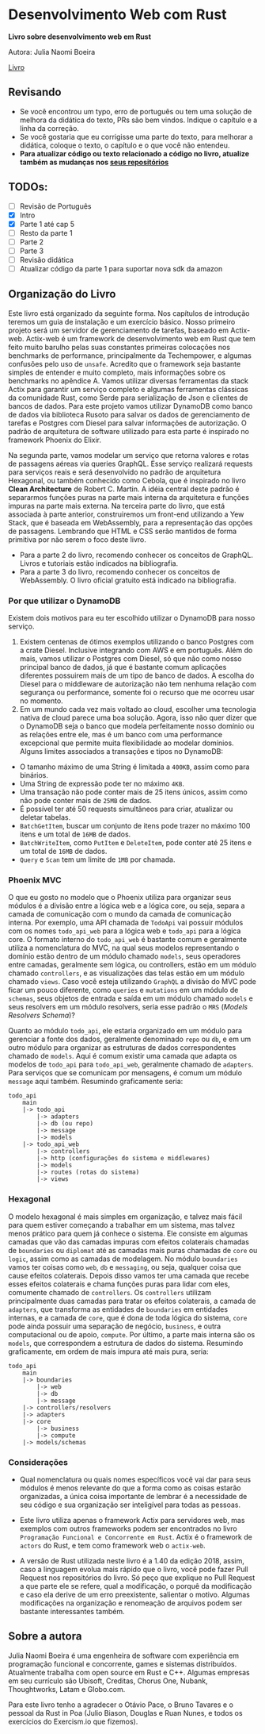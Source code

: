 # Desenvolvimento Web com Rust

**Livro sobre desenvolvimento web em Rust**

Autora: Julia Naomi Boeira
<!-- -->
[Livro](./book.md)

## Revisando
* Se você encontrou um typo, erro de português ou tem uma solução de melhora da didática do texto, PRs são bem vindos. Indique o capítulo e a linha da correção.
* Se você gostaria que eu corrigisse uma parte do texto, para melhorar a didática, coloque o texto, o capítulo e o que você não entendeu.
* **Para atualizar código ou texto relacionado a código no livro, atualize também as mudanças nos [seus repositórios ](https://github.com/web-dev-rust)**

## TODOs:
- [ ] Revisão de Português
 - [x] Intro
 - [x] Parte 1 até cap 5
 - [ ] Resto da parte 1
 - [ ] Parte 2
 - [ ] Parte 3
- [ ] Revisão didática
- [ ] Atualizar código da parte 1 para suportar nova sdk da amazon

## Organização do Livro

Este livro está organizado da seguinte forma. Nos capítulos de introdução teremos um guia de instalação e um exercício básico. Nosso primeiro projeto será um servidor de gerenciamento de tarefas, baseado em Actix-web. Actix-web é um framework de desenvolvimento web em Rust que tem feito muito barulho pelas suas constantes primeiras colocações nos benchmarks de performance, principalmente da Techempower, e algumas confusões pelo uso de `unsafe`. Acredito que o framework seja bastante simples de entender e muito completo, mais informações sobre os benchmarks no apêndice A. Vamos utilizar diversas ferramentas da stack Actix para garantir um serviço completo e algumas ferramentas clássicas da comunidade Rust, como Serde para serialização de Json e clientes de bancos de dados. Para este projeto vamos utilizar DynamoDB como banco de dados via biblioteca Rusoto para salvar os dados de gerenciamento de tarefas e Postgres com Diesel para salvar informações de autorização. O padrão de arquitetura de software utilizado para esta parte é inspirado no framework Phoenix do Elixir. 

Na segunda parte, vamos modelar um serviço que retorna valores e rotas de passagens aéreas via queries GraphQL. Esse serviço realizará requests para serviços reais e será desenvolvido no padrão de arquitetura Hexagonal, ou também conhecido como Cebola, que é inspirado no livro **Clean Architecture** de Robert C. Martin. A idéia central deste padrão é separarmos funções puras na parte mais interna da arquitetura e funções impuras na parte mais externa. Na terceira parte do livro, que está associada à parte anterior, construiremos um front-end utilizando a Yew Stack, que é baseada em WebAssembly, para a representação das opções de passagens. Lembrando que HTML e CSS serão mantidos de forma primitiva por não serem o foco deste livro.

* Para a parte 2 do livro, recomendo conhecer os conceitos de GraphQL. Livros e tutoriais estão indicados na bibliografia. 
* Para a parte 3 do livro, recomendo conhecer os conceitos de WebAssembly. O livro oficial gratuito está indicado na bibliografia.

### Por que utilizar o DynamoDB 
 
Existem dois motivos para eu ter escolhido utilizar o DynamoDB para nosso serviço.
1. Existem centenas de ótimos exemplos utilizando o banco Postgres com a crate Diesel. Inclusive integrando com AWS e em português. Além do mais, vamos utilizar o Postgres com Diesel, só que não como nosso principal banco de dados, já que é bastante comum aplicações diferentes possuirem mais de um tipo de banco de dados. A escolha do Diesel para o middleware de autorização não tem nenhuma relação com segurança ou performance, somente foi o recurso que me ocorreu usar no momento.
2. Em um mundo cada vez mais voltado ao cloud, escolher uma tecnologia nativa de cloud parece uma boa solução.
Agora, isso não quer dizer que o DynamoDB seja o banco que modela perfeitamente nosso domínio ou as relações entre ele, mas é um banco com uma performance excepcional que permite muita flexibilidade ao modelar domínios. Alguns limites associados a transações e tipos no DynamoDB:
* O tamanho máximo de uma String é limitada a `400KB`, assim como para binários. 
* Uma String de expressão pode ter no máximo `4KB`.
* Uma transação não pode conter mais de 25 itens únicos, assim como não pode conter mais de `25MB` de dados.
* É possível ter até 50 requests simultâneos para criar, atualizar ou deletar tabelas.
* `BatchGetItem`, buscar um conjunto de itens pode trazer no máximo 100 itens e um total de `16MB` de dados.
* `BatchWriteItem`, como `PutItem` e `DeleteItem`, pode conter até 25 itens e um total de `16MB` de dados.
* `Query` e `Scan` tem um limite de `1MB` por chamada.

### Phoenix MVC
 
O que eu gosto no modelo que o Phoenix utiliza para organizar seus módulos é a divisão entre a lógica web e a lógica core, ou seja, separa a camada de comunicação com o mundo da camada de comunicação interna. Por exemplo, uma API chamada de `TodoApi` vai possuir módulos com os nomes `todo_api_web` para a lógica web e `todo_api` para a lógica core. O formato interno do `todo_api_web` é bastante comum e geralmente utiliza a nomenclatura do MVC, na qual seus modelos representando o domínio estão dentro de um módulo chamado `models`, seus operadores entre camadas, geralmente sem lógica, ou controllers, estão em um módulo chamado `controllers`, e as visualizações das telas estão em um módulo chamado `views`. Caso você esteja utilizando `GraphQL` a divisão do MVC pode ficar um pouco diferente, como `queries` e `mutations` em um módulo de `schemas`, seus objetos de entrada e saída em um módulo chamado `models` e seus resolvers em um módulo resolvers, seria esse padrão o `MRS` (*Models Resolvers Schema*)?

Quanto ao módulo `todo_api`, ele estaria organizado em um módulo para gerenciar a fonte dos dados, geralmente denominado `repo` ou `db`, e em um outro módulo para organizar as estruturas de dados correspondentes chamado de `models`. Aqui é comum existir uma camada que adapta os modelos de `todo_api` para `todo_api_web`, geralmente chamado de `adapters`. Para serviços que se comunicam por mensagens, é comum um módulo `message` aqui também. Resumindo graficamente seria:

```
todo_api
    main
    |-> todo_api
        |-> adapters
        |-> db (ou repo)
        |-> message
        |-> models
    |-> todo_api_web
        |-> controllers
        |-> http (configurações do sistema e middlewares)
        |-> models
        |-> routes (rotas do sistema)
        |-> views
```

### Hexagonal

O modelo hexagonal é mais simples em organização, e talvez mais fácil para quem estiver começando a trabalhar em um sistema, mas talvez menos prático para quem já conhece o sistema. Ele consiste em algumas camadas que vão das camadas impuras com efeitos colaterais chamadas de `boundaries` ou `diplomat` até as camadas mais puras chamadas de `core` ou `logic`, assim como as camadas de modelagem. No módulo `boundaries` vamos ter coisas como `web`, `db` e `messaging`, ou seja, qualquer coisa que cause efeitos colaterais. Depois disso vamos ter uma camada que recebe esses efeitos colaterais e chama funções puras para lidar com eles, comumente chamado de `controllers`. Os `controllers` utilizam principalmente duas camadas para tratar os efeitos colaterais, a camada de `adapters`, que transforma as entidades de `boundaries` em entidades internas, e a camada de `core`, que é dona de toda lógica do sistema, `core` pode ainda possuir uma separação de negócio, `business`, e outra computacional ou de apoio, `compute`. Por último, a parte mais interna são os `models`, que correspondem a estrutura de dados do sistema. Resumindo graficamente, em ordem de mais impura até mais pura, seria:

```
todo_api
    main
    |-> boundaries
        |-> web
        |-> db
        |-> message
    |-> controllers/resolvers
    |-> adapters
    |-> core 
        |-> business
        |-> compute
    |-> models/schemas
```

### Considerações

* Qual nomenclatura ou quais nomes específicos você vai dar para seus módulos é menos relevante do que a forma como as coisas estarão organizadas, a única coisa importante de lembrar é a necessidade de seu código e sua organização ser inteligível para todas as pessoas.

* Este livro utiliza apenas o framework Actix para servidores web, mas exemplos com outros frameworks podem ser encontrados no livro `Programação Funcional e Concorrente em Rust`. Actix é o framework de `actors` do Rust, e tem como framework web o `actix-web`. 

* A versão de Rust utilizada neste livro é a 1.40 da edição 2018, assim, caso a linguagem evolua mais rápido que o livro, você pode fazer Pull Request nos repositórios do livro. Só peço que explique no Pull Request a que parte ele se refere, qual a modificação, o porquê da modificação e caso ela derive de um erro preexistente, salientar o motivo. Algumas modificações na organização e renomeação de arquivos podem ser bastante interessantes também.

## Sobre a autora

Julia Naomi Boeira é uma engenheira de software com experiência em programação funcional e concorrente, games e sistemas distribuídos. Atualmente trabalha com open source em Rust e C++. Algumas empresas em seu currículo são Ubisoft, Creditas, Chorus One, Nubank, Thoughtworks, Latam e Globo.com.

Para este livro tenho a agradecer o Otávio Pace, o Bruno Tavares e o pessoal da Rust in Poa (Julio Biason, Douglas e Ruan Nunes, e todos os exercícios do Exercism.io que fizemos).
